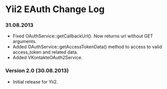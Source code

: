 Yii2 EAuth Change Log
=====================

### 31.08.2013
* Fixed OAuthService::getCallbackUrl(). Now returns url without GET arguments.
* Added OAuthService::getAccessTokenData() method to access to valid access_token and related data.
* Added VKontakteOAuth2Service.

### Version 2.0 (30.08.2013)
* Initial release for Yii2.